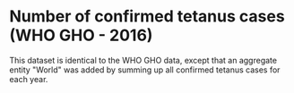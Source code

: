 # Number of confirmed tetanus cases (WHO GHO - 2016)

This dataset is identical to the WHO GHO data, except that an aggregate entity "World" was added by summing up all confirmed tetanus cases for each year. 